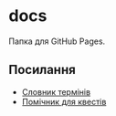 # docs

Папка для GitHub Pages.

## Посилання

* [Словник термінів](https://greenya.github.io/ClassicUA/terms.html)
* [Помічник для квестів](https://greenya.github.io/ClassicUA/quest-helper/)

